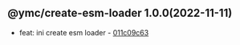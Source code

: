 <a name="1.0.0">

## @ymc/create-esm-loader 1.0.0(2022-11-11)</a> 
- feat: ini create esm loader - [011c09c63](https://github.com/ymc-github/js-idea/commit/1011c09c63b19e838326fb12a80a9dfd35ff3051 "feat(core): ini create esm loader&#10;&#10;to keep zero error,warn&#10;to keep package.json to be not-modified&#10;&#10;generated by ymc@robot")